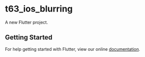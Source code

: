 # t63_ios_blurring

A new Flutter project.

## Getting Started

For help getting started with Flutter, view our online
[documentation](http://flutter.io/).
